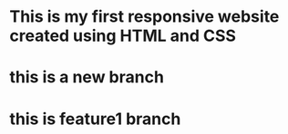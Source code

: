 # This is my first responsive website created using HTML and CSS  
# this is a new branch 
# this is feature1 branch